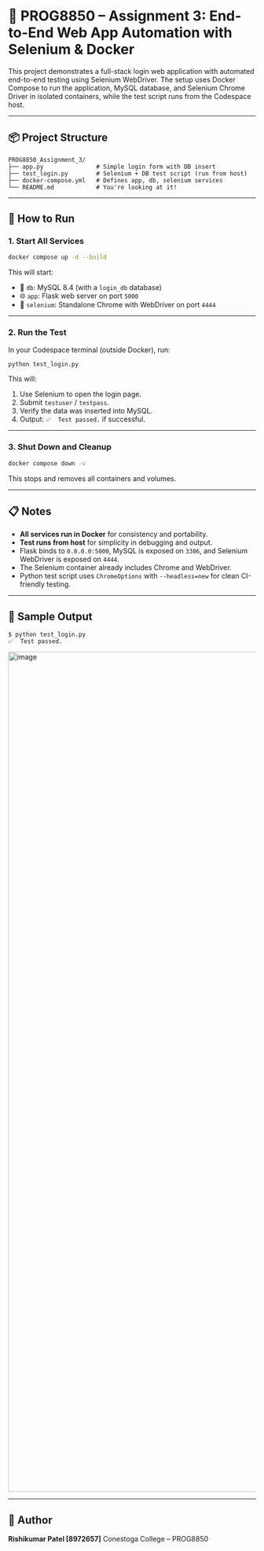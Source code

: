 # 🧪 PROG8850 – Assignment 3: End-to-End Web App Automation with Selenium & Docker

This project demonstrates a full-stack login web application with automated end-to-end testing using Selenium WebDriver. The setup uses Docker Compose to run the application, MySQL database, and Selenium Chrome Driver in isolated containers, while the test script runs from the Codespace host.

---

## 📦 Project Structure

```
PROG8850_Assignment_3/
├── app.py               # Simple login form with DB insert
├── test_login.py        # Selenium + DB test script (run from host)
├── docker-compose.yml   # Defines app, db, selenium services
└── README.md            # You're looking at it!
```

---

## 🚀 How to Run

### 1. Start All Services

```bash
docker compose up -d --build
```

This will start:

- 🧠 `db`: MySQL 8.4 (with a `login_db` database)
- 🌐 `app`: Flask web server on port `5000`
- 🤖 `selenium`: Standalone Chrome with WebDriver on port `4444`

---

### 2. Run the Test

In your Codespace terminal (outside Docker), run:

```bash
python test_login.py
```

This will:

1. Use Selenium to open the login page.
2. Submit `testuser` / `testpass`.
3. Verify the data was inserted into MySQL.
4. Output: `✅  Test passed.` if successful.

---

### 3. Shut Down and Cleanup

```bash
docker compose down -v
```

This stops and removes all containers and volumes.

---

## 📋 Notes

- **All services run in Docker** for consistency and portability.
- **Test runs from host** for simplicity in debugging and output.
- Flask binds to `0.0.0.0:5000`, MySQL is exposed on `3306`, and Selenium WebDriver is exposed on `4444`.
- The Selenium container already includes Chrome and WebDriver.
- Python test script uses `ChromeOptions` with `--headless=new` for clean CI-friendly testing.

---

## 📸 Sample Output

```
$ python test_login.py
✅  Test passed.
```
<img width="1710" alt="image" src="https://github.com/user-attachments/assets/8f84b0c3-a72c-48ff-95f5-a050ef8ead0e" />


---

## 👤 Author

**Rishikumar Patel [8972657]**
Conestoga College – PROG8850
